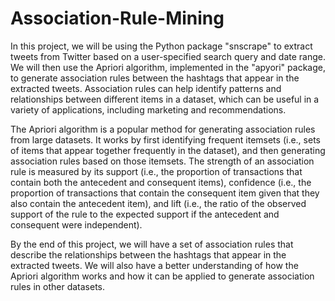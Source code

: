 # Association-Rule-Mining

In this project, we will be using the Python package "snscrape" to extract tweets from Twitter based on a user-specified search query and date range. We will then use the Apriori algorithm, implemented in the "apyori" package, to generate association rules between the hashtags that appear in the extracted tweets. Association rules can help identify patterns and relationships between different items in a dataset, which can be useful in a variety of applications, including marketing and recommendations.

The Apriori algorithm is a popular method for generating association rules from large datasets. It works by first identifying frequent itemsets (i.e., sets of items that appear together frequently in the dataset), and then generating association rules based on those itemsets. The strength of an association rule is measured by its support (i.e., the proportion of transactions that contain both the antecedent and consequent items), confidence (i.e., the proportion of transactions that contain the consequent item given that they also contain the antecedent item), and lift (i.e., the ratio of the observed support of the rule to the expected support if the antecedent and consequent were independent).

By the end of this project, we will have a set of association rules that describe the relationships between the hashtags that appear in the extracted tweets. We will also have a better understanding of how the Apriori algorithm works and how it can be applied to generate association rules in other datasets.
